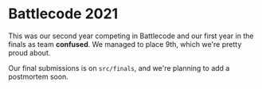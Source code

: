 # Battlecode 2021

This was our second year competing in Battlecode and our first year in the finals as team **confused**. We managed to place 9th, which we're pretty proud about.

Our final submissions is on `src/finals`, and we're planning to add a postmortem soon.